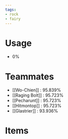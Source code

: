 ```yaml
---
tags:
- rock
- fairy
---
```

# Usage
- 0%
# Teammates
- [[Wo-Chien]] : 95.839%
- [[Raging Bolt]] : 95.723%
- [[Pecharunt]] : 95.723%
- [[Hitmontop]] : 95.723%
- [[Glastrier]] : 93.936%
# Items